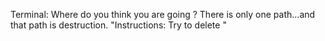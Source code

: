 Terminal:
Where do you think you are going ?
There is only one path...and that path is destruction.
"Instructions: Try to delete "
